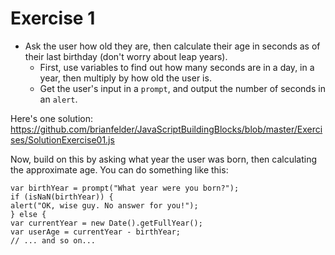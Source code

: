 Exercise 1
==

* Ask the user how old they are, then calculate their age in seconds as of their last birthday (don't worry about leap years).
  * First, use variables to find out how many seconds are in a day, in a year, then multiply by how old the user is.
  * Get the user's input in a `prompt`, and output the number of seconds in an `alert`.

Here's one solution: https://github.com/brianfelder/JavaScriptBuildingBlocks/blob/master/Exercises/SolutionExercise01.js

Now, build on this by asking what year the user was born, then calculating the approximate age. You can do something like this:

    var birthYear = prompt("What year were you born?");
    if (isNaN(birthYear)) {
	alert("OK, wise guy. No answer for you!");
    } else {
	var currentYear = new Date().getFullYear();
	var userAge = currentYear - birthYear;
	// ... and so on...
